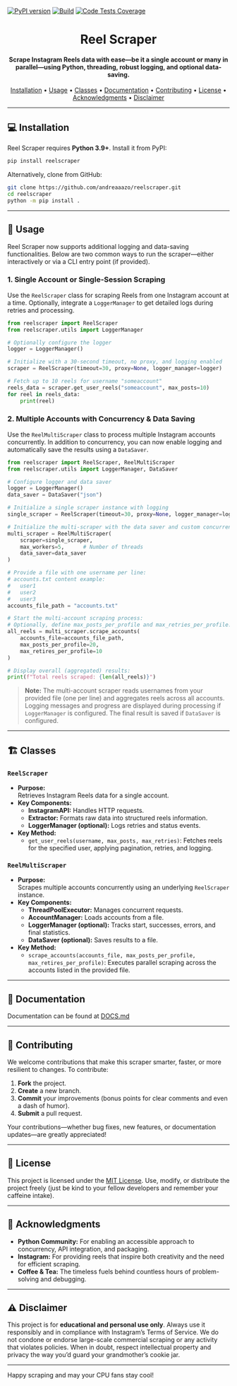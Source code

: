[![PyPI version](https://img.shields.io/pypi/v/reelscraper.svg)](https://pypi.org/project/reelscraper/)
[![Build](https://github.com/andreaaazo/reelscraper/actions/workflows/tests.yml/badge.svg?branch=master)](https://github.com/andreaaazo/reelscraper/actions/workflows/tests.yml)
[![Code Tests Coverage](https://codecov.io/gh/andreaaazo/reelscraper/branch/master/graph/badge.svg)](https://codecov.io/gh/andreaaazo/reelscraper)

<h1 align="center">
  Reel Scraper
  <br>
</h1>

<h4 align="center">
Scrape Instagram Reels data with ease—be it a single account or many in parallel—using Python, threading, robust logging, and optional data-saving.
</h4>

<p align="center">
  <a href="#-installation">Installation</a> •
  <a href="#-usage">Usage</a> •
  <a href="#-classes">Classes</a> •
  <a href="#-documentation">Documentation</a> •
  <a href="#-contributing">Contributing</a> •
  <a href="#-license">License</a> •
  <a href="#-acknowledgments">Acknowledgments</a> •
  <a href="#-disclaimer">Disclaimer</a>
</p>

---

## 💻 Installation

Reel Scraper requires **Python 3.9+**. Install it from PyPI:

```bash
pip install reelscraper
```

Alternatively, clone from GitHub:

```bash
git clone https://github.com/andreaaazo/reelscraper.git
cd reelscraper
python -m pip install .
```

---

## 🚀 Usage

Reel Scraper now supports additional logging and data-saving functionalities. Below are two common ways to run the scraper—either interactively or via a CLI entry point (if provided).

### 1. Single Account or Single-Session Scraping

Use the `ReelScraper` class for scraping Reels from one Instagram account at a time. Optionally, integrate a `LoggerManager` to get detailed logs during retries and processing.

```python
from reelscraper import ReelScraper
from reelscraper.utils import LoggerManager

# Optionally configure the logger
logger = LoggerManager()

# Initialize with a 30-second timeout, no proxy, and logging enabled
scraper = ReelScraper(timeout=30, proxy=None, logger_manager=logger)

# Fetch up to 10 reels for username "someaccount"
reels_data = scraper.get_user_reels("someaccount", max_posts=10)
for reel in reels_data:
    print(reel)
```

### 2. Multiple Accounts with Concurrency & Data Saving

Use the `ReelMultiScraper` class to process multiple Instagram accounts concurrently. In addition to concurrency, you can now enable logging and automatically save the results using a `DataSaver`.

```python
from reelscraper import ReelScraper, ReelMultiScraper
from reelscraper.utils import LoggerManager, DataSaver

# Configure logger and data saver
logger = LoggerManager()
data_saver = DataSaver("json")

# Initialize a single scraper instance with logging
single_scraper = ReelScraper(timeout=30, proxy=None, logger_manager=logger)

# Initialize the multi-scraper with the data saver and custom concurrency settings
multi_scraper = ReelMultiScraper(
    scraper=single_scraper,
    max_workers=5,      # Number of threads
    data_saver=data_saver
)

# Provide a file with one username per line:
# accounts.txt content example:
#   user1
#   user2
#   user3
accounts_file_path = "accounts.txt"

# Start the multi-account scraping process:
# Optionally, define max_posts_per_profile and max_retries_per_profile.
all_reels = multi_scraper.scrape_accounts(
    accounts_file=accounts_file_path,
    max_posts_per_profile=20,
    max_retires_per_profile=10
)

# Display overall (aggregated) results:
print(f"Total reels scraped: {len(all_reels)}")
```

> **Note:** The multi-account scraper reads usernames from your provided file (one per line) and aggregates reels across all accounts. Logging messages and progress are displayed during processing if `LoggerManager` is configured. The final result is saved if `DataSaver` is configured.

---

## 🏗 Classes

### `ReelScraper`
- **Purpose:**  
  Retrieves Instagram Reels data for a single account.
- **Key Components:**  
  - **InstagramAPI:** Handles HTTP requests.  
  - **Extractor:** Formats raw data into structured reels information.  
  - **LoggerManager (optional):** Logs retries and status events.
- **Key Method:**  
  - `get_user_reels(username, max_posts, max_retries)`: Fetches reels for the specified user, applying pagination, retries, and logging.

### `ReelMultiScraper`
- **Purpose:**  
  Scrapes multiple accounts concurrently using an underlying `ReelScraper` instance.
- **Key Components:**  
  - **ThreadPoolExecutor:** Manages concurrent requests.  
  - **AccountManager:** Loads accounts from a file.  
  - **LoggerManager (optional):** Tracks start, successes, errors, and final statistics.  
  - **DataSaver (optional):** Saves results to a file.
- **Key Method:**  
  - `scrape_accounts(accounts_file, max_posts_per_profile, max_retires_per_profile)`: Executes parallel scraping across the accounts listed in the provided file.

---

## 📄 Documentation
Documentation can be found at [DOCS.md](https://github.com/andreaaazo/reelscraper/blob/master/DOCS.md)

---

## 🤝 Contributing

We welcome contributions that make this scraper smarter, faster, or more resilient to changes. To contribute:

1. **Fork** the project.
2. **Create** a new branch.
3. **Commit** your improvements (bonus points for clear comments and even a dash of humor).
4. **Submit** a pull request.

Your contributions—whether bug fixes, new features, or documentation updates—are greatly appreciated!

---

## 📄 License

This project is licensed under the [MIT License](https://github.com/andreaaazo/reelscraper/blob/master/LICENSE.txt). Use, modify, or distribute the project freely (just be kind to your fellow developers and remember your caffeine intake).

---

## 🙏 Acknowledgments

- **Python Community:** For enabling an accessible approach to concurrency, API integration, and packaging.
- **Instagram:** For providing reels that inspire both creativity and the need for efficient scraping.
- **Coffee & Tea:** The timeless fuels behind countless hours of problem-solving and debugging.

---

## ⚠ Disclaimer

This project is for **educational and personal use only**. Always use it responsibly and in compliance with Instagram’s Terms of Service. We do not condone or endorse large-scale commercial scraping or any activity that violates policies. When in doubt, respect intellectual property and privacy the way you’d guard your grandmother’s cookie jar.

---

Happy scraping and may your CPU fans stay cool!